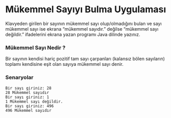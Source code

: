 # Mükemmel Sayıyı Bulma Uygulaması

Klavyeden girilen bir sayının mükemmel sayı olup/olmadığını bulan ve sayı 
mükemmel sayı ise ekrana “mükemmel sayıdır.” değilse “mükemmel sayı değildir.” 
ifadelerini ekrana yazan programı Java dilinde yazınız.

### Mükemmel Sayı Nedir ?

Bir sayının kendisi hariç pozitif tam sayı çarpanları (kalansız bölen sayıların) toplamı kendisine eşit olan sayıya mükemmel sayı denir.

### Senaryolar

    Bir sayı giriniz: 28
    28 Mükemmel sayıdır
    Bir sayı giriniz: 1
    1 Mükemmel sayı değildir.
    Bir sayı giriniz: 496
    496 Mükemmel sayıdır
